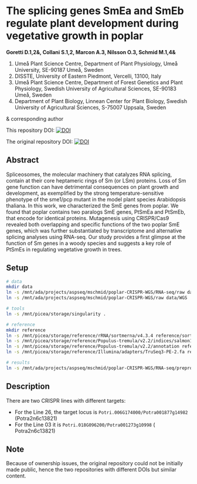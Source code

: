 # The splicing genes SmEa and SmEb regulate plant development during vegetative growth in poplar

__Goretti D.1,2&, Collani S.1,2, Marcon A.3, Nilsson O.3, Schmid M.1,4&__

1. Umeå Plant Science Centre, Department of Plant Physiology, Umeå University, SE-90187 Umeå, Sweden
2. DISSTE, University of Eastern Piedmont, Vercelli, 13100, Italy
3. Umeå Plant Science Centre, Department of Forest Genetics and Plant Physiology, Swedish University of Agricultural Sciences, SE-90183 Umeå, Sweden
4. Department of Plant Biology, Linnean Center for Plant Biology, Swedish University of Agricultural Sciences, S-75007 Uppsala, Sweden

& corresponding author

This repository DOI: [![DOI](https://zenodo.org/badge/935348795.svg)](https://doi.org/10.5281/zenodo.14892044)

The original repository DOI: [![DOI](https://zenodo.org/badge/706585581.svg)](https://doi.org/10.5281/zenodo.14892921)

## Abstract

Spliceosomes, the molecular machinery that catalyzes RNA splicing, contain at their core heptameric rings of Sm (or LSm) proteins. Loss of Sm gene function can have detrimental consequences on plant growth and development, as exemplified by the strong temperature-sensitive phenotype of the sme1/pcp mutant in the model plant species Arabidopsis thaliana. In this work, we characterized the SmE genes from poplar. We found that poplar contains two paralogs SmE genes, PtSmEa and PtSmEb, that encode for identical proteins. Mutagenesis using CRISPR/Cas9 revealed both overlapping and specific functions of the two poplar SmE genes, which was further substantiated by transcriptome and alternative splicing analyses using RNA-seq. Our study provides a first glimpse at the function of Sm genes in a woody species and suggests a key role of PtSmEs in regulating vegetative growth in trees.

## Setup

```bash
# data
mkdir data
ln -s /mnt/ada/projects/aspseq/mschmid/poplar-CRISPR-WGS/RNA-seq/raw data/RNASeq
ln -s /mnt/ada/projects/aspseq/mschmid/poplar-CRISPR-WGS/raw data/WGS

# tools
ln -s /mnt/picea/storage/singularity .

# reference
mkdir reference
ln -s /mnt/picea/storage/reference/rRNA/sortmerna/v4.3.4 reference/sortmerna
ln -s /mnt/picea/storage/reference/Populus-tremula/v2.2/indices/salmon1.6.0/ reference/salmon
ln -s /mnt/picea/storage/reference/Populus-tremula/v2.2/annotation reference/annotation
ln -s /mnt/picea/storage/reference/Illumina/adapters/TruSeq3-PE-2.fa reference/trimmomatic

# results
ln -s /mnt/ada/projects/aspseq/mschmid/poplar-CRISPR-WGS/RNA-seq/preprocessed analysis
```

## Description

There are two CRISPR lines with different targets:

* For the Line 26, the target locus is `Potri.006G174000/Potra001877g14982` (Potra2n6c13821)
* For the Line 03 it is `Potri.018G096200/Potra001273g10998` ( 	Potra2n6c13821)

## Note

Because of ownership issues, the original repository could not be initially made public, hence the two repositories with different DOIs but similar content.
